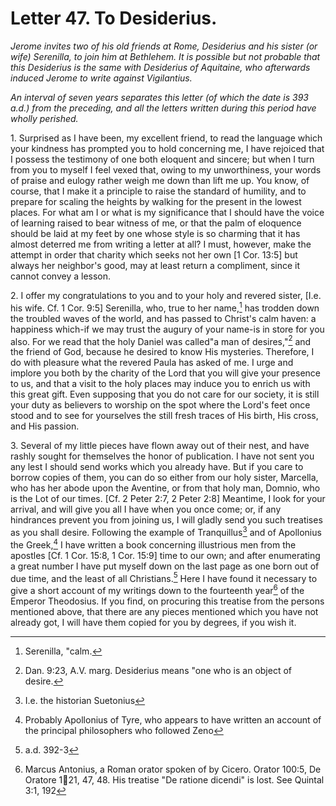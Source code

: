 <h1>Letter 47. To Desiderius.</h1>

<p><i>Jerome invites two of his old friends at Rome, Desiderius and his sister (or wife) Serenilla, to join him at Bethlehem. It is possible but not probable that this Desiderius is the same with Desiderius of Aquitaine, who afterwards induced Jerome to write against Vigilantius.

An interval of seven years separates this letter (of which the date is 393 a.d.) from the preceding, and all the letters written during this period have wholly perished.</i></p>

1\. Surprised as I have been, my excellent friend, to read the language which your kindness has prompted you to hold concerning me, I have rejoiced that I possess the testimony of one both eloquent and sincere; but when I turn from you to myself I feel vexed that, owing to my unworthiness, your words of praise and eulogy rather weigh me down than lift me up. You know, of course, that I make it a principle to raise the standard of humility, and to prepare for scaling the heights by walking for the present in the lowest places. For what am I or what is my significance that I should have the voice of learning raised to bear witness of me, or that the palm of eloquence should be laid at my feet by one whose style is so charming that it has almost deterred me from writing a letter at all? I must, however, make the attempt in order that charity which seeks not her own [1 Cor. 13:5] but always her neighbor's good, may at least return a compliment, since it cannot convey a lesson.

2\. I offer my congratulations to you and to your holy and revered sister, [I.e. his wife. Cf. 1 Cor. 9:5] Serenilla, who, true to her name,[^P1510_337912] has trodden down the troubled waves of the world, and has passed to Christ's calm haven: a happiness which-if we may trust the augury of your name-is in store for you also. For we read that the holy Daniel was called"a man of desires,"[^P1511_338176] and the friend of God, because he desired to know His mysteries. Therefore, I do with pleasure what the revered Paula has asked of me. I urge and implore you both by the charity of the Lord that you will give your presence to us, and that a visit to the holy places may induce you to enrich us with this great gift. Even supposing that you do not care for our society, it is still your duty as believers to worship on the spot where the Lord's feet once stood and to see for yourselves the still fresh traces of His birth, His cross, and His passion.

3\. Several of my little pieces have flown away out of their nest, and have rashly sought for themselves the honor of publication. I have not sent you any lest I should send works which you already have. But if you care to borrow copies of them, you can do so either from our holy sister, Marcella, who has her abode upon the Aventine, or from that holy man, Domnio, who is the Lot of our times. [Cf. 2 Peter 2:7, 2 Peter 2:8] Meantime, I look for your arrival, and will give you all I have when you once come; or, if any hindrances prevent you from joining us, I will gladly send you such treatises as you shall desire. Following the example of Tranquillus[^P1514_339479] and of Apollonius the Greek,[^P1515_339547] I have written a book concerning illustrious men from the apostles [Cf. 1 Cor. 15:8, 1 Cor. 15:9] time to our own; and after enumerating a great number I have put myself down on the last page as one born out of due time, and the least of all Christians.[^P1518_339989] Here I have found it necessary to give a short account of my writings down to the fourteenth year[^P1519_340108] of the Emperor Theodosius. If you find, on procuring this treatise from the persons mentioned above, that there are any pieces mentioned which you have not already got, I will have them copied for you by degrees, if you wish it.

[^P1510_337912]:
	Serenilla, "calm.

[^P1511_338176]:
	Dan. 9:23, A.V. marg. Desiderius means "one who is an object of desire.

[^P1514_339479]:
	I.e. the historian Suetonius

[^P1515_339547]:
	Probably Apollonius of Tyre, who appears to have written an account of the principal philosophers who followed Zeno

[^P1518_339989]:
	a.d. 392-3

[^P1519_340108]:
	Marcus Antonius, a Roman orator spoken of by Cicero. Orator 100:5, De Oratore 1:100:21, 47, 48. His treatise "De ratione dicendi" is lost. See Quintal 3:1, 192